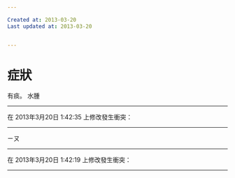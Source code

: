 ```yaml
---

Created at: 2013-03-20
Last updated at: 2013-03-20


---
```


# 症狀


有痰。
水腫

* * *

在 2013年3月20日 1:42:35 上修改發生衝突：

* * *

ㄧㄡ

* * *

在 2013年3月20日 1:42:19 上修改發生衝突：

* * *

